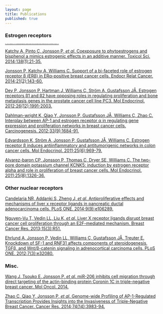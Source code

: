 ```yaml
---
layout: page
title: Publications
published: true
---
```


### Estrogen receptors
<span style="font-size: 2px;">[Zhu J, Zhao C, Kharman-biz A, _et al_. The atypical ubiquitin ligase RNF31 stabilizes estrogen receptor α and modulates estrogen-stimulated breast cancer cell proliferation. Oncogene. 2014.](http://www.ncbi.nlm.nih.gov/pubmed/?term=24441041)</span>

[Katchy A, Pinto C, Jonsson P, _et al_. Coexposure to phytoestrogens and bisphenol a mimics estrogenic effects in an additive manner. Toxicol Sci. 2014;138(1):21-35.](http://www.ncbi.nlm.nih.gov/pubmed/?term=24284790)

[Jonsson P, Katchy A, Williams C. Support of a bi-faceted role of estrogen receptor β (ERβ) in ERα-positive breast cancer cells. Endocr Relat Cancer. 2014;21(2):143-60.](http://www.ncbi.nlm.nih.gov/pubmed/?term=24192230)

[Dey P, Jonsson P, Hartman J, Williams C, Ström A, Gustafsson JÅ. Estrogen receptors β1 and β2 have opposing roles in regulating proliferation and bone metastasis genes in the prostate cancer cell line PC3. Mol Endocrinol. 2012;26(12):1991-2003.](http://www.ncbi.nlm.nih.gov/pubmed/?term=23028063)

[Dahlman-wright K, Qiao Y, Jonsson P, Gustafsson JÅ, Williams C, Zhao C. Interplay between AP-1 and estrogen receptor α in regulating gene expression and proliferation networks in breast cancer cells. Carcinogenesis. 2012;33(9):1684-91.](http://www.ncbi.nlm.nih.gov/pubmed/?term=22791811)

[Edvardsson K, Ström A, Jonsson P, Gustafsson JÅ, Williams C. Estrogen receptor β induces antiinflammatory and antitumorigenic networks in colon cancer cells. Mol Endocrinol. 2011;25(6):969-79.](http://www.ncbi.nlm.nih.gov/pubmed/?term=21493669)

[Alvarez-baron CP, Jonsson P, Thomas C, Dryer SE, Williams C. The two-pore domain potassium channel KCNK5: induction by estrogen receptor alpha and role in proliferation of breast cancer cells. Mol Endocrinol. 2011;25(8):1326-36.](http://www.ncbi.nlm.nih.gov/pubmed/?term=21680658)  

### Other nuclear receptors
[Candelaria NR, Addanki S, Zheng J, _et al_. Antiproliferative effects and mechanisms of liver x receptor ligands in pancreatic ductal adenocarcinoma cells. PLoS ONE. 2014;9(9):e106289.](http://www.ncbi.nlm.nih.gov/pubmed/?term=25184494)

[Nguyen-Vu T, Vedin LL, Liu K, _et al_. Liver X receptor ligands disrupt breast cancer cell proliferation through an E2F-mediated mechanism. Breast Cancer Res. 2013;15(3):R51.](http://www.ncbi.nlm.nih.gov/pubmed/?term=23809258)

[Ehrlund A, Jonsson P, Vedin LL, Williams C, Gustafsson JÅ, Treuter E. Knockdown of SF-1 and RNF31 affects components of steroidogenesis, TGFβ, and Wnt/β-catenin signaling in adrenocortical carcinoma cells. PLoS ONE. 2012;7(3):e32080.](http://www.ncbi.nlm.nih.gov/pubmed/?term=22427816)

### Misc.
[Wang J, Tsouko E, Jonsson P, _et al_. miR-206 inhibits cell migration through direct targeting of the actin-binding protein Coronin 1C in triple-negative breast cancer. Mol Oncol. 2014.](http://www.ncbi.nlm.nih.gov/pubmed/?term=25074552)

[Zhao C, Qiao Y, Jonsson P, _et al_. Genome-wide Profiling of AP-1-Regulated Transcription Provides Insights into the Invasiveness of Triple-Negative Breast Cancer. Cancer Res. 2014;74(14):3983-94.](http://www.ncbi.nlm.nih.gov/pubmed/?term=24830720)
